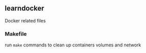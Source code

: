 ## learndocker
Docker related files

### Makefile
run ```make``` commands to clean up containers volumes and network
